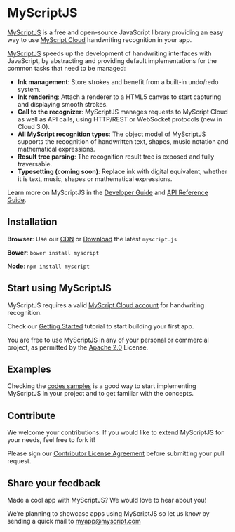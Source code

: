 # MyScriptJS

[MyScriptJS](http://myscript.github.io/MyScriptJS/) is a free and open-source JavaScript library providing an easy way to use [MyScript Cloud]( https://dev.myscript.com/dev-kits/cloud-development-kit/) handwriting recognition in your app.

[MyScriptJS](http://myscript.github.io/MyScriptJS/) speeds up the development of handwriting interfaces with JavaScript, by abstracting and providing default implementations for the common tasks that need to be managed:

* **Ink management**: Store strokes and benefit from a built-in undo/redo system.
* **Ink rendering**: Attach a renderer to a HTML5 canvas to start capturing and displaying smooth strokes.
* **Call to the recognizer**: MyScriptJS manages requests to MyScript Cloud as well as API calls, using HTTP/REST or WebSocket protocols (new in Cloud 3.0).
* **All MyScript recognition types**: The object model of MyScriptJS supports the recognition of handwritten text, shapes, music notation and mathematical expressions.
* **Result tree parsing**: The recognition result tree is exposed and fully traversable.
* **Typesetting (coming soon)**: Replace ink with digital equivalent, whether it is text, music, shapes or mathematical expressions.

Learn more on MyScriptJS in the [Developer Guide](http://myscript.github.io/MyScriptJS/developer-guide/) and [API Reference Guide](http://myscript.github.io/MyScriptJS/api-reference/).


## Installation

**Browser**: Use our [CDN](https://cdnjs.com/libraries/myscript) or [Download](https://github.com/MyScript/MyScriptJS/releases) the latest `myscript.js`

**Bower**: `bower install myscript`

**Node**:  `npm install myscript`	


## Start using MyScriptJS

MyScriptJS requires a valid [MyScript Cloud account]( https://dev.myscript.com/dev-kits/cloud-development-kit/) for handwriting recognition.

Check our [Getting Started](http://myscript.github.io/MyScriptJS/developer-guide/html/main/getting-started.html) tutorial to start building your first app.

You are free to use MyScriptJS in any of your personal or commercial project, as permitted by the [Apache 2.0](LICENSE.txt) License.


## Examples

Checking the [codes samples](https://github.com/MyScript/MyScriptJS/tree/master/samples) is a good way to start implementing MyScriptJS in your project and to get familiar with the concepts.


## Contribute

We welcome your contributions: If you would like to extend MyScriptJS for your needs, feel free to fork it!

Please sign our [Contributor License Agreement](CONTRIBUTING.md) before submitting your pull request.


## Share your feedback

Made a cool app with MyScriptJS? We would love to hear about you!

We’re planning to showcase apps using MyScriptJS so let us know by sending a quick mail to [myapp@myscript.com](mailto://myapp@myscript.com)
